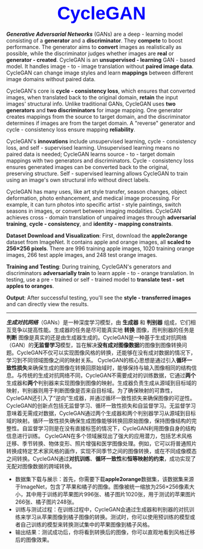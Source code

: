 # <center><font face="Arial" size="18" color="blue">CycleGAN</font></center>
***Generative Adversarial Networks*** (GANs) are a deep - learning model consisting of a **generator** and a **discriminator**. They **compete** to boost performance. The generator aims to **convert** images as realistically as possible, while the discriminator judges whether images are **real** or **generator - created**. CycleGAN is an **unsupervised - learning** GAN - based model. It handles image - to - image translation without **paired image data**. CycleGAN can change image styles and learn **mappings** between different image domains without paired data.

CycleGAN's core is **cycle - consistency loss**, which ensures that converted images, when translated back to the original domain, **retain** the input images' structural info. Unlike traditional GANs, CycleGAN uses **two generators** and **two discriminators** for image mapping. One generator creates mappings from the source to target domain, and the discriminator determines if images are from the target domain. A "reverse" generator and cycle - consistency loss ensure mapping **reliability**.

CycleGAN's **innovations** include unsupervised learning, cycle - consistency loss, and self - supervised learning. Unsupervised learning means no paired data is needed; CycleGAN learns source - to - target domain mappings with two generators and discriminators. Cycle - consistency loss ensures generated images can be converted back to the original, preserving structure. Self - supervised learning allows CycleGAN to train using an image's own structural info without direct labels.

CycleGAN has many uses, like art style transfer, season changes, object deformation, photo enhancement, and medical image processing. For example, it can turn photos into specific artist - style paintings, switch seasons in images, or convert between imaging modalities. CycleGAN achieves cross - domain translation of unpaired images through **adversarial training**, **cycle - consistency**, and **identity - mapping constraints**.

**Dataset Download and Visualization**: First, download the **apple2orange** dataset from ImageNet. It contains apple and orange images, all **scaled to 256×256 pixels**. There are 996 training apple images, 1020 training orange images, 266 test apple images, and 248 test orange images.

**Training and Testing**: During training, CycleGAN's generators and discriminators **adversarially train** to learn apple - to - orange translation. In testing, use a pre - trained or self - trained model to **translate test - set apples to oranges**.

**Output**: After successful testing, you'll see the **style - transferred images** and can directly view the results.

***
***生成对抗网络***（GANs）是一种深度学习模型，由 **生成器** 和 **判别器** 组成，它们相互竞争以提高性能。生成器的任务是尽可能真实地 **转换** 图像，而判别器的任务是 **判断** 图像是真实的还是由生成器生成的。CycleGAN是一种基于生成对抗网络（GAN）的**无监督学习**模型，旨在解决**没有成对图像数据**的图像到图像转换问题。CycleGAN不仅可以实现图像风格的转换，还能够在没有成对数据的情况下，学习到不同领域图像之间的映射关系。
CycleGAN的核心思想是通过引入**循环一致性损失**来确保生成的图像在转换回原始域时，能够保持与输入图像相同的结构信息。与传统的生成对抗网络不同，CycleGAN不需要成对的训练数据，它通过**两个**生成器和**两个**判别器来实现图像到图像的映射。生成器负责生成从源域到目标域的映射，判别器则用于判断图像是否来自目标域。为了确保映射的可靠性，CycleGAN还引入了“逆向”生成器，并通过循环一致性损失来确保图像的可逆性。
CycleGAN的创新点包括无监督学习、循环一致性损失和自监督学习。无监督学习意味着无需成对数据，CycleGAN通过两个生成器和两个判别器学习从源域到目标域的映射。循环一致性损失确保生成图像能够转换回原始图像，保持图像结构的完整性。自监督学习则是在没有直接标签的情况下，CycleGAN利用图像自身的结构信息进行训练。
CycleGAN在多个领域展现出了强大的应用潜力，包括艺术风格迁移、季节转换、物体变形、照片增强和医学图像处理。例如，它可以将普通照片转换成特定艺术家风格的画作，实现不同季节之间的图像转换，或在不同成像模态之间转换。CycleGAN通过**对抗训练**、**循环一致性**和**恒等映射的约束**，成功实现了无配对图像数据的跨域转换。


- 数据集下载与展示：首先，你需要下载**apple2orange**数据集，该数据集来源于ImageNet，包含了苹果和橘子的图像。图像被统一缩放为256×256像素大小，其中用于训练的苹果图片996张、橘子图片1020张，用于测试的苹果图片266张、橘子图片248张。
- 训练与测试过程：在训练过程中，CycleGAN会通过生成器和判别器的对抗训练来学习从苹果图像到橘子图像的转换。测试时，你可以使用预训练的模型或者自己训练的模型来转换测试集中的苹果图像到橘子风格。
- 输出结果：测试成功后，你将看到转换后的图像，你可以直观地看到风格迁移后的图像效果。

